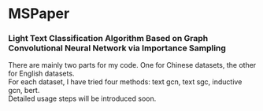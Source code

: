 # MSPaper
### Light Text Classification Algorithm Based on Graph Convolutional Neural Network via Importance Sampling  

There are mainly two parts for my code. One for Chinese datasets, the other for English datasets.   
For each dataset, I have tried four methods: text gcn, text sgc, inductive gcn, bert.  
Detailed usage steps will be introduced soon.
